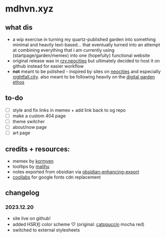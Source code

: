 # mdhvn.xyz

## what dis
- a wip exercise in turning my quartz-published garden into something minimal and heavily text-based... that eventually turned into an attempt at combining everything that i am currently using (startpage/garden/memex) into one (hopefully) functional website
- original release was in [rzy.neocities](https://rzy.neocities.org) but ultimately decided to host it on github instead for easier workflow
- **not** meant to be polished - inspired by sites on [neocities](https://neocities.org/browse) and especially [nightfall.city](https://nightfall.city). also meant to be following heavily on the [digital garden ethos](https://maggieappleton.com/garden-history)

## to-do
- [ ] style and fix links in memex + add link back to og repo
- [ ] make a custom 404 page
- [ ] theme switcher
- [ ] about/now page
- [ ] art page

## credits + resources:
- memex by [kormyen](https://github.com/kormyen/memex)
- tooltips by [malihu](http://manos.malihu.gr/style-my-tooltips-jquery-plugin/)
- notes exported from obsidian via [obsidian-enhancing-export](https://github.com/mokeyish/obsidian-enhancing-export)
- [coollabs](https://fonts.coollabs.io/) for google fonts cdn replacement

## changelog

### 2023.12.20
- site live on github!
- added HSR刃 color scheme ♡ (original: [catppuccin](https://github.com/catppuccin) mocha red)
- switched to external stylesheets
